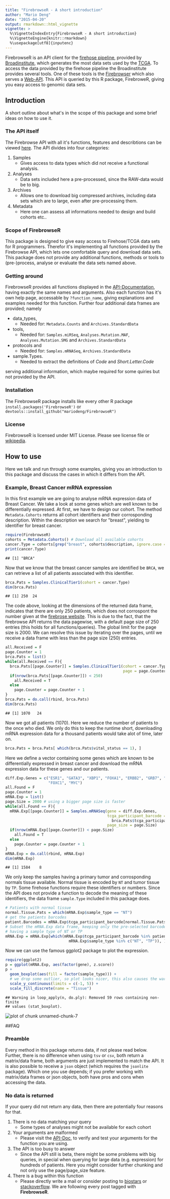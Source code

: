 ```yaml
---
title: "FirebrowseR - A short introduction"
author: "Mario Deng"
date: "2015-04-20"
output: rmarkdown::html_vignette
vignette: >
  %\VignetteIndexEntry{FirebrowseR - A short introduction}
  %\VignetteEngine{knitr::rmarkdown}
  %\usepackage[utf8]{inputenc}
---
```


FirebrowseR is an API client for the [firehose pipeline](http://gdac.broadinstitute.org/), provided by [Broadinstitute](https://www.broadinstitute.org/), which generates the most data sets used by the [TCGA](https://tcga-data.nci.nih.gov/tcga/). To access the data provided by the firehose pipeline the Broadinstitute provides several tools. One of these tools is the [Firebrowser](http://firebrowse.org/) which also serves a [Web-API](http://firebrowse.org/api-docs/). This API is queried by this R package, FirebroweR, giving you easy access to genomic data sets.

## Introduction
A short outline about what's in the scope of this package and some brief ideas on how to use it.

### The API itself
The Firebrowse API with all it's functions, features and describtions can be viewed [here](http://firebrowse.org/api-docs/). The API divides into four categories:

1. Samples
    * Gives access to data types which did not receive a functional analysis.
1. Analyses
    * Data sets included here a pre-processed, since the RAW-data would be to big.
1. Archives
    * Allows one to download big compressed archives, including data sets which are to large, even after pre-processing them.
1. Metadata
    * Here one can assess all informations needed to design and build cohorts etc..

### Scope of FirebrowseR
This package is designed to give easy access to Firehose/TCGA data sets for R programmers. Therefor it's implementing all functions provided by the Firebrowse API, which lets one comfortable query and download data sets. This package does not provide any additional functions, methods or tools to (pre-)process, analyse or evaluate the data sets named above.

### Getting around
FirebrowseR provides all functions displayed in the [API-Documentation](http://firebrowse.org/api-docs/), having exactly the same names and arguments. Also each function has it's own help page, accessable by `?function_name`, giving explanations and examples needed for this function. Further four additional data frames are provided; namely

* data_types,
    * Needed for: `Metadata.Counts` and `Archives.StandardData`
* tools,
    * Needed for: `Samples.miRSeq`, `Analyses.Mutation.MAF`,
    `Analyses.Mutation.SMG` and `Archives.StandardData`
* protocols and
    * Needed for: `Samples.mRNASeq`, `Archives.StandardData`
* sample.Types.
    * Needed to extract the definitions of _Code_ and _Short.Letter.Code_

serving additional information, which maybe required for some quiries but not provided by the API.

### Installation
The FirebrowseR package installs like every other R package `install.packages('FirebrowseR')` or `devtools::install_github("mariodeng/FirebrowseR")`

### License
FirebrowseR is licensed under MIT License. Please see license file or [wikipedia](https://en.wikipedia.org/wiki/MIT_License).

## How to use
Here we talk and run through some examples, giving you an introduction to this package and discuss the cases in which it differs from the API.

### Example, Breast Cancer mRNA expression
In this first example we are going to analyse mRNA expression data of Breast Cancer. We take a look at some genes which are well known to be differentially expressed.
At first, we have to design our cohort. The method `Metadata.Cohorts` returns all cohort identifiers and their corrosponding description. Within the description we search for "breast", yielding to identifier for breast cancer.

```r
require(FirebrowseR)
cohorts = Metadata.Cohorts() # Download all available cohorts
cancer.Type = cohorts[grep("breast", cohorts$description, ignore.case = T), 1]
print(cancer.Type)
```

```
## [1] "BRCA"
```

Now that we know that the breast cancer samples are identified be `BRCA`, we can retrieve a list of all patients associated with this identifier.

```r
brca.Pats = Samples.ClinicalTier1(cohort = cancer.Type)
dim(brca.Pats)
```

```
## [1] 250  24
```

The code above, looking at the dimensions of the returned data frame, indicates that there are only 250 patients, which does not corrospont the number given at the [firebrose website](http://firebrowse.org/). This is due to the fact, that the firebrowse API returns the data pagewise, with a default page size of 250 entries (this holds for all functions/queries). The global limit for the page size is 2000.
We can resolve this issue by iterating over the pages, until we receive a data frame with less than the page size (250) entries.

```r
all.Received = F
page.Counter = 1
brca.Pats = list()
while(all.Received == F){
  brca.Pats[[page.Counter]] = Samples.ClinicalTier1(cohort = cancer.Type,
                                                    page = page.Counter)
  if(nrow(brca.Pats[[page.Counter]]) < 250)
    all.Received = T
  else
    page.Counter = page.Counter + 1
}
brca.Pats = do.call(rbind, brca.Pats)
dim(brca.Pats)
```

```
## [1] 1070   24
```

Now we got all patients (1070).
Here we reduce the number of patients to the once who died. We only do this to keep the runtime short, downloading mRNA expression data for a thousand patients would take alot of time, later on.

```r
brca.Pats = brca.Pats[ which(brca.Pats$vital_status == 1), ]
```
Here we define a vector containing some genes which are known to be differentially expressed in breast cancer and download the mRNA expression data for these genes and our patients.

```r
diff.Exp.Genes = c("ESR1", "GATA3", "XBP1", "FOXA1", "ERBB2", "GRB7", "EGFR",
                   "FOXC1", "MYC")
all.Found = F
page.Counter = 1
mRNA.Exp = list()
page.Size = 2000 # using a bigger page size is faster
while(all.Found == F){
  mRNA.Exp[[page.Counter]] = Samples.mRNASeq(gene = diff.Exp.Genes,
                                             tcga_participant_barcode =
                                               brca.Pats$tcga_participant_barcode,
                                             page_size = page.Size)
  if(nrow(mRNA.Exp[[page.Counter]]) < page.Size)
    all.Found = T
  else
    page.Counter = page.Counter + 1
}
mRNA.Exp = do.call(rbind, mRNA.Exp)
dim(mRNA.Exp)
```

```
## [1] 1584    8
```

We only keep the samples having a primary tumor and corrosponding normals tissue available. Normal tissue is encoded by `NT` and tumor tissue by `TP`. Some firehose functions require these identifiers or numbers. Since the API does not provide a function to decode the meaning of these identifiers, the data frame `sample.Type` included in this package does.

```r
# Patients with normal tissue
normal.Tissue.Pats = which(mRNA.Exp$sample_type == "NT")
# get the patients barcodes
patient.Barcodes = mRNA.Exp$tcga_participant_barcode[normal.Tissue.Pats] 
# Subset the mRNA.Exp data frame, keeping only the pre-selected barcodes AND
# having a sample type of NT or TP
mRNA.Exp = mRNA.Exp[which(mRNA.Exp$tcga_participant_barcode %in% patient.Barcodes &
                            mRNA.Exp$sample_type %in% c("NT", "TP")), ]
```

Now we can use the famous ggplot2 package to plot the expression.

```r
require(ggplot2)
p = ggplot(mRNA.Exp, aes(factor(gene), z.score))
p +
  geom_boxplot(aes(fill = factor(sample_type))) +
  # we drop some outlier, so plot looks nicer, this also causes the warning
  scale_y_continuous(limits = c(-1, 5)) +
  scale_fill_discrete(name = "Tissue")
```

```
## Warning in loop_apply(n, do.ply): Removed 59 rows containing non-finite
## values (stat_boxplot).
```

![plot of chunk unnamed-chunk-7](figure/unnamed-chunk-7-1.png) 

##FAQ

### Preamble
Every method in this package returns data, if not please read below. Further, there is no difference when using `tsv` or `csv`, both return a matrix/data frame, both arguments are just implemented to match the API. It is also possible to receive a `json` object (which requires the `jsonlite` package). Which one you use depends; if you prefer working with matrix/data frames or json objects, both have pros and cons when accessing the data.

### No data is returned
If your query did not return any data, then there are potentially four reasons for that.

1. There is no data matching your query
    * Some types of analyses might not be available for each cohort
1. Your arguments are malformed
    * Please visit the [API-Doc](http://firebrowse.org/api-docs/), to verify and test your arguments for the function you are using.
1. The API is too busy to answer
    * Since the API still is beta, there might be some problems with big queries, in special when querying for large data (e.g. expression) for hundreds of patients. Here you might consider further chunking and not only use the page/page_size feature.
1. There is a bug within this function
    * Please directly write a mail or consider posting to [biostars](https://www.biostars.org/) or [stackoverflow](https://stackoverflow.com/). We are following every post tagged with __FirebrowseR__.

